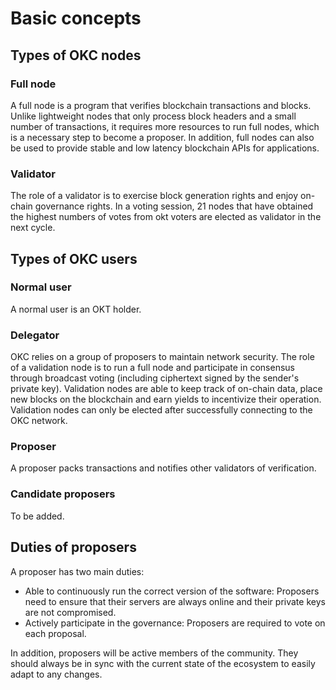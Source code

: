 # Basic concepts

## Types of OKC nodes

### Full node

A full node is a program that verifies blockchain transactions and
blocks. Unlike lightweight nodes that only process block headers and a
small number of transactions, it requires more resources to run full
nodes, which is a necessary step to become a proposer. In addition, full
nodes can also be used to provide stable and low latency blockchain APIs
for applications.

### Validator

The role of a validator is to exercise block generation rights and enjoy
on-chain governance rights. In a voting session, 21 nodes that have
obtained the highest numbers of votes from okt voters are elected as
validator in the next cycle.

## Types of OKC users

### Normal user

A normal user is an OKT holder.

### Delegator

OKC relies on a group of proposers to maintain network security. The
role of a validation node is to run a full node and participate in
consensus through broadcast voting (including ciphertext signed by the
sender's private key). Validation nodes are able to keep track of
on-chain data, place new blocks on the blockchain and earn yields to
incentivize their operation. Validation nodes can only be elected after
successfully connecting to the OKC network.

### Proposer

A proposer packs transactions and notifies other validators of
verification.

### Candidate proposers

To be added.

## Duties of proposers

A proposer has two main duties:

-   Able to continuously run the correct version of the software:
    Proposers need to ensure that their servers are always online and
    their private keys are not compromised.
-   Actively participate in the governance: Proposers are required to
    vote on each proposal.

In addition, proposers will be active members of the community. They
should always be in sync with the current state of the ecosystem to
easily adapt to any changes.
